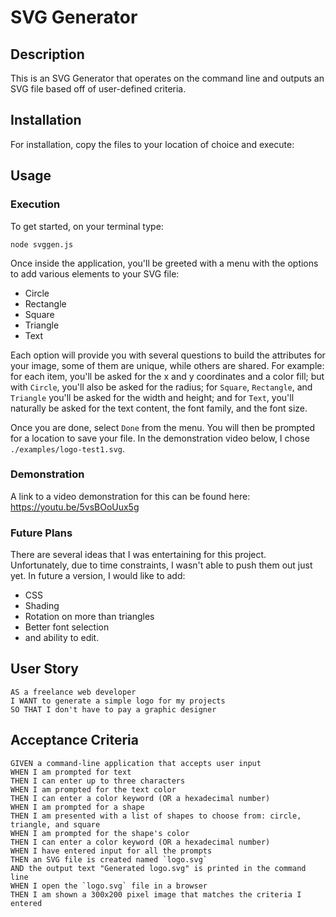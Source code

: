 # SVG Generator

## Description

This is an SVG Generator that operates on the command line and outputs an SVG file based off of user-defined criteria.

## Installation

For installation, copy the files to your location of choice and execute: 

## Usage

### Execution

To get started, on your terminal type:

```shell
node svggen.js
```

Once inside the application, you'll be greeted with a menu with the options to add various elements to your SVG file:
- Circle
- Rectangle
- Square
- Triangle
- Text


Each option will provide you with several questions to build the attributes for your image, some of them are unique, 
while others are shared. For example: for each item, you'll be asked for the x and y coordinates and a color fill; but 
with `Circle`, you'll also be asked for the radius; for `Square`, `Rectangle`, and `Triangle` you'll be asked for 
the width and height; and for `Text`, you'll naturally be asked for the text content, the font family, and the font 
size.

Once you are done, select `Done` from the menu. You will then be prompted for a location to save your file. In the 
demonstration video below, I chose `./examples/logo-test1.svg`.

### Demonstration

A link to a video demonstration for this can be found here: https://youtu.be/5vsBOoUux5g

### Future Plans

There are several ideas that I was entertaining for this project. Unfortunately, due to time constraints, I wasn't 
able to push them out just yet. In future a version, I would like to add:
- CSS
- Shading
- Rotation on more than triangles
- Better font selection
- and ability to edit. 

## User Story
```
AS a freelance web developer
I WANT to generate a simple logo for my projects
SO THAT I don't have to pay a graphic designer
```

## Acceptance Criteria
```
GIVEN a command-line application that accepts user input
WHEN I am prompted for text
THEN I can enter up to three characters
WHEN I am prompted for the text color
THEN I can enter a color keyword (OR a hexadecimal number)
WHEN I am prompted for a shape
THEN I am presented with a list of shapes to choose from: circle, triangle, and square
WHEN I am prompted for the shape's color
THEN I can enter a color keyword (OR a hexadecimal number)
WHEN I have entered input for all the prompts
THEN an SVG file is created named `logo.svg`
AND the output text "Generated logo.svg" is printed in the command line
WHEN I open the `logo.svg` file in a browser
THEN I am shown a 300x200 pixel image that matches the criteria I entered
```